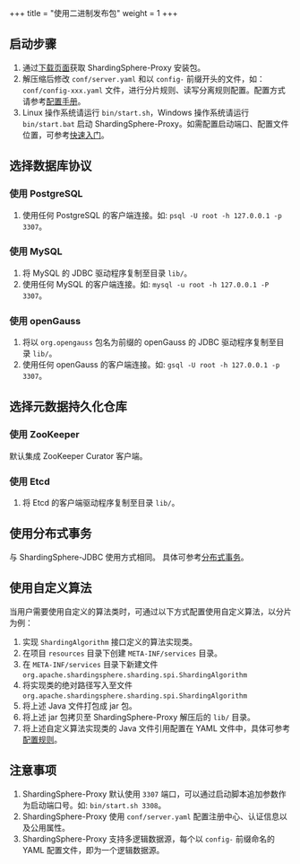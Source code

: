 +++
title = "使用二进制发布包"
weight = 1
+++

## 启动步骤

1. 通过[下载页面](https://shardingsphere.apache.org/document/current/cn/downloads/)获取 ShardingSphere-Proxy 安装包。
2. 解压缩后修改 `conf/server.yaml` 和以 `config-` 前缀开头的文件，如：`conf/config-xxx.yaml` 文件，进行分片规则、读写分离规则配置。配置方式请参考[配置手册](/cn/user-manual/shardingsphere-proxy/yaml-config/)。
3. Linux 操作系统请运行 `bin/start.sh`，Windows 操作系统请运行 `bin/start.bat` 启动 ShardingSphere-Proxy。如需配置启动端口、配置文件位置，可参考[快速入门](/cn/quick-start/shardingsphere-proxy-quick-start/)。

## 选择数据库协议

### 使用 PostgreSQL

1. 使用任何 PostgreSQL 的客户端连接。如: `psql -U root -h 127.0.0.1 -p 3307`。

### 使用 MySQL

1. 将 MySQL 的 JDBC 驱动程序复制至目录 `lib/`。
2. 使用任何 MySQL 的客户端连接。如: `mysql -u root -h 127.0.0.1 -P 3307`。

### 使用 openGauss

1. 将以 `org.opengauss` 包名为前缀的 openGauss 的 JDBC 驱动程序复制至目录 `lib/`。
2. 使用任何 openGauss 的客户端连接。如: `gsql -U root -h 127.0.0.1 -p 3307`。

## 选择元数据持久化仓库

### 使用 ZooKeeper

默认集成 ZooKeeper Curator 客户端。

### 使用 Etcd

1. 将 Etcd 的客户端驱动程序复制至目录 `lib/`。

## 使用分布式事务

与 ShardingSphere-JDBC 使用方式相同。
具体可参考[分布式事务](/cn/user-manual/shardingsphere-jdbc/special-api/transaction/)。

## 使用自定义算法

当用户需要使用自定义的算法类时，可通过以下方式配置使用自定义算法，以分片为例：

1. 实现 `ShardingAlgorithm` 接口定义的算法实现类。
2. 在项目 `resources` 目录下创建 `META-INF/services` 目录。
3. 在 `META-INF/services` 目录下新建文件 `org.apache.shardingsphere.sharding.spi.ShardingAlgorithm`
4. 将实现类的绝对路径写入至文件 `org.apache.shardingsphere.sharding.spi.ShardingAlgorithm`
5. 将上述 Java 文件打包成 jar 包。
6. 将上述 jar 包拷贝至 ShardingSphere-Proxy 解压后的 `lib/` 目录。
7. 将上述自定义算法实现类的 Java 文件引用配置在 YAML 文件中，具体可参考[配置规则](/cn/user-manual/shardingsphere-proxy/yaml-config/)。

## 注意事项

1. ShardingSphere-Proxy 默认使用 `3307` 端口，可以通过启动脚本追加参数作为启动端口号。如: `bin/start.sh 3308`。
2. ShardingSphere-Proxy 使用 `conf/server.yaml` 配置注册中心、认证信息以及公用属性。
3. ShardingSphere-Proxy 支持多逻辑数据源，每个以 `config-` 前缀命名的 YAML 配置文件，即为一个逻辑数据源。
